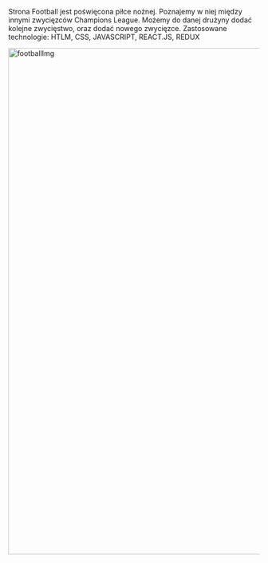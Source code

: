 Strona Football jest poświęcona piłce nożnej. Poznajemy w niej między innymi zwycięzców Champions League. Możemy do danej drużyny dodać kolejne zwycięstwo, oraz dodać nowego zwycięzce.
Zastosowane technologie: HTLM, CSS, JAVASCRIPT, REACT.JS, REDUX

<img width="1016" alt="footballImg" src="https://user-images.githubusercontent.com/75683529/144412219-86eaa2ae-008c-48d2-a185-d2e8fdf56f90.png">
